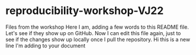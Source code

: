 # reproducibility-workshop-VJ22
Files from the workshop
Here I am, adding a few words to this README file. Let's see if they show up on GitHub.
Now I can edit this file again, just to see if the changes show up locally once I pull the repository.
Hi this is a new line I'm adding to your document
